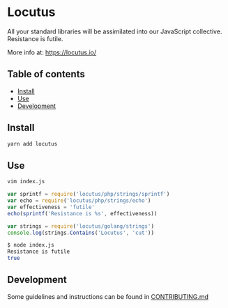 # Locutus

All your standard libraries will be assimilated into our JavaScript collective. Resistance is futile.

More info at: https://locutus.io/

## Table of contents

- [Install](#install)
- [Use](#use)
- [Development](#development)

## Install

```bash
yarn add locutus
```

## Use

```bash
vim index.js
```

```javascript
var sprintf = require('locutus/php/strings/sprintf')
var echo = require('locutus/php/strings/echo')
var effectiveness = 'futile'
echo(sprintf('Resistance is %s', effectiveness))
```

```javascript
var strings = require('locutus/golang/strings')
console.log(strings.Contains('Locutus', 'cut'))
```

```bash
$ node index.js
Resistance is futile
true
```

## Development

Some guidelines and instructions can be found in [CONTRIBUTING.md](CONTRIBUTING.md)
